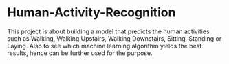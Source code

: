# Human-Activity-Recognition
This project is about building a model that predicts the human activities such as Walking, Walking Upstairs, Walking Downstairs, Sitting, Standing or Laying. Also to see which machine learning algorithm yields the best results, hence can be further used for the purpose.

